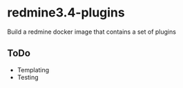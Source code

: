 # redmine3.4-plugins
Build a redmine docker image that contains a set of plugins

## ToDo

- Templating
- Testing

